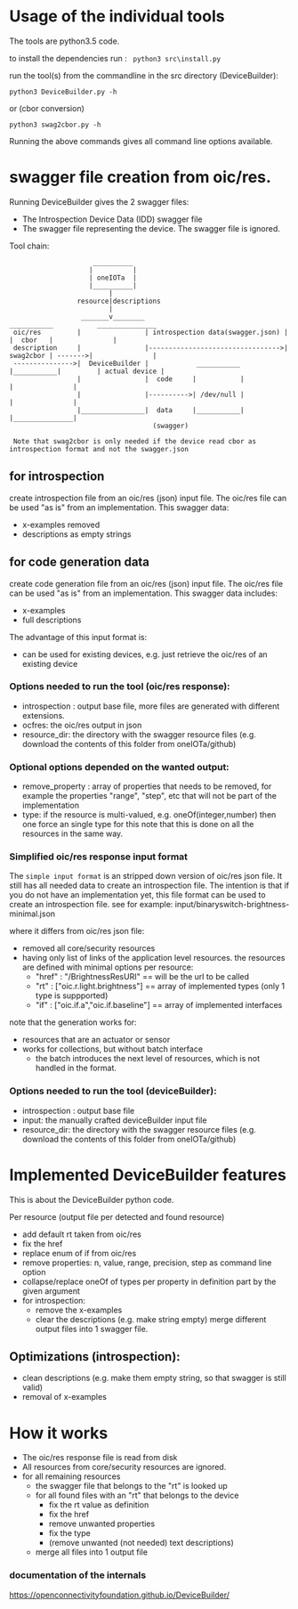 # Usage of the individual tools


The tools are python3.5 code.

to install the dependencies run : ``` python3 src\install.py```

run the tool(s) from the commandline in the src directory (DeviceBuilder):

```python3 DeviceBuilder.py -h```

or (cbor conversion)


```python3 swag2cbor.py -h```


Running the above commands gives all command line options available. 

# swagger file creation from oic/res.
Running DeviceBuilder gives the 2 swagger files:
- The Introspection Device Data (IDD) swagger file
- The swagger file representing the device.
The swagger file is ignored.

Tool chain:

                         __________
                        |          |
                        | oneIOTa  |
                        |__________|
                             |
                     resource|descriptions
                             |
                      _______v________                                    ___________           _______________
     oic/res         |                | introspection data(swagger.json) |           |  cbor   |               |
     description     |                |--------------------------------->| swag2cbor | ------->|               |
     --------------->|  DeviceBuilder |            ___________           |___________|         | actual device |
                     |                |  code     |           |                                |               |
                     |                |---------->| /dev/null |                                |               |
                     |________________|  data     |___________|                                |_______________|
                                        (swagger)
     
     Note that swag2cbor is only needed if the device read cbor as introspection format and not the swagger.json     
                                      
## for introspection
create introspection file from an oic/res (json) input file.
The oic/res file can be used "as is" from an implementation.
This swagger data:
- x-examples removed
- descriptions as empty strings

## for code generation data 
create code generation file from an oic/res (json) input file.
The oic/res file can be used "as is" from an implementation.
This swagger data includes:
- x-examples
- full descriptions

The advantage of this input format is:
- can be used for existing devices, e.g. just retrieve the oic/res of an existing device

### Options needed to run the tool (oic/res response):
- introspection : output base file, more files are generated with different extensions.
- ocfres: the oic/res output in json
- resource_dir: the directory with the swagger resource files (e.g. download the contents of this folder from oneIOTa/github)


### Optional options depended on the wanted output:
- remove_property : array of properties that needs to be removed, for example the properties "range", "step", etc that will not be part of the implementation
- type: if the resource is multi-valued, e.g. oneOf(integer,number) then one force an single type for this
note that this is done on all the resources in the same way.


### Simplified oic/res response input format
  The ```simple input format``` is an stripped down version of oic/res json file.
  It still has all needed data to create an introspection file.
  The intention is that if you do not have an implementation yet, this file format can be used to create an introspection file.
  see for example: input/binaryswitch-brightness-minimal.json
  
  where it differs from oic/res json file:
  - removed all core/security resources 
  - having only list of links of the application level resources.
      the resources are defined with minimal options per resource:
      - "href" : "/BrightnessResURI"  == will be the url to be called
      - "rt" : ["oic.r.light.brightness"] == array of implemented types (only 1 type is suppported)
      - "if" : ["oic.if.a","oic.if.baseline"] == array of implemented interfaces

note that the generation works for:
- resources that are an actuator or sensor
- works for collections, but without batch interface
  - the batch introduces the next level of resources, which is not handled in the format.
      

### Options needed to run the tool (deviceBuilder):
- introspection : output base file
- input: the manually crafted deviceBuilder input file
- resource_dir: the directory with the swagger resource files (e.g. download the contents of this folder from oneIOTa/github)      
      
      
# Implemented DeviceBuilder features
This is about the DeviceBuilder python code.

Per resource (output file per detected and found resource)
- add default rt taken from oic/res
- fix the href
- replace enum of if from oic/res
- remove properties: n, value, range, precision, step as command line option
- collapse/replace oneOf of types per property in definition part by the given argument
- for introspection:
    - remove the x-examples
    - clear the descriptions (e.g. make string empty)
merge different output files into 1 swagger file.

## Optimizations (introspection):
- clean descriptions (e.g. make them empty string, so that swagger is still valid)
- removal of x-examples

# How it works

- The oic/res response file is read from disk
- All resources from core/security resources are ignored.
- for all remaining resources    
  - the swagger file that belongs to the "rt" is looked up
  - for all found files with an "rt" that belongs to the device
    - fix the rt value as definition
    - fix the href
    - remove unwanted properties
    - fix the type
    - (remove unwanted (not needed) text descriptions)
  - merge all files into 1 output file

  
 ### documentation of the internals
 https://openconnectivityfoundation.github.io/DeviceBuilder/
 